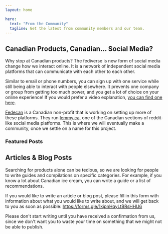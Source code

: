 ```yaml
---
layout: home

hero:
  text: "From the Community"
  tagline: Get the latest from community members and our team.
---
```


## Canadian Products, Canadian... Social Media?

Why stop at Canadian products? The fediverse is new form of social media change how we interact online. It is a network of independent social media platforms that can communicate with each other to each other.

Similar to email or phone numbers, you can sign up with one service while still being able to interact with people elsewhere. It prevents one company or group from getting too much power, and you get a lot of choice on your online experience! If you would prefer a video explanation, [you can find one here](https://framatube.org/w/9dRFC6Ya11NCVeYKn8ZhiD).

[Fedecan](https://fedecan.ca) is a Canadian non-profit that is working on setting up more of these platforms. They run [lemmy.ca](https://lemmy.ca), one of the Canadian sections of reddit-like social media platforms. This is where we will eventually make a community, once we settle on a name for this project.

### Featured Posts

<EmbedLemmy
  :links="[
    'https://lemmy.ca/post/38456474',
    'https://lemmy.ca/post/38456474'
  ]"
  :titleLines="2"
  :excerptLines="3"
/>


## Articles & Blog Posts

Searching for products alone can be tedious, so we are looking for people to write guides and compilations on specific categories. For example, if you know a lot about Canadian ice cream, you can write a guide or a list of recommendations.

If you would like to write an article or blog post, please fill in this form with information about what you would like to write about, and we will get back to you as soon as possible: https://forms.gle/1kipnHqyLtBRsHHU6

Please don't start writing until you have received a confirmation from us, since we don't want you to waste your time on something that we might not be able to publish.

<!-- #### Remember you can also post in our community! -->




<BlogPostList
    format="horizontal"
    sortOrder="ascending"
    filterAuthors="cynber"
    maxCards="1"
    excerptLines="2"
  />